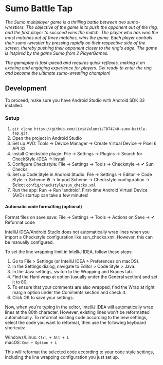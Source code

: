 # Sumo Battle Tap

_The Sumo multiplayer game is a thrilling battle between two sumo-wrestlers. The objective of the game is to push the opponent out of the ring, and the first player to succeed wins the match. The player who has won the most matches out of three matches, wins the game. Each player controls their sumo-wrestler by pressing rapidly on their respective side of the screen, thereby pushing their opponent closer to the ring's edge. The game is inspired by the game Sumo from 2 PlayerGames._

_The gameplay is fast-paced and requires quick reflexes, making it an exciting and engaging experience for players. Get ready to enter the ring and become the ultimate sumo-wrestling champion!_

## Development

To proceed, make sure you have Android Studio with Android SDK 33 installed.

### Setup

1. `git clone https://github.com/LiviaValenti/TDT4240-sumo-battle-tap.git`
2. Open the project in Android Studio
3. Set up AVD: Tools -> Device Manager -> Create Virtual Device -> Pixel 6 API 32
4. Install Checkstyle plugin: File -> Settings -> Plugins -> Search
   for [CheckStyle-IDEA](https://plugins.jetbrains.com/plugin/1065-checkstyle-idea) -> Install
5. Configure Checkstyle: File -> Settings -> Tools -> Checkstyle -> ✔ Sun Checks
6. Set up Code Style in Android Studio: File -> Settings -> Editor -> Code Style -> Scheme ⚙ ->
   Import Scheme -> Checkstyle configuration -> Select `config/checkstyle/sun_checks.xml`
8. Run the app: Run -> Run 'android'. First-time Android Virtual Device (AVD) startup can take a few minutes!

#### Automatic code formatting (optional)

Format files on save save: File -> Settings -> Tools -> Actions on Save -> ✔ Reformat code

IntelliJ IDEA/Android Studio does not automatically wrap lines when you import a Checkstyle configuration like sun_checks.xml. However, this can be manually configured. 

To set the line wrapping limit in IntelliJ IDEA, follow these steps:

1. Go to File > Settings (or IntelliJ IDEA > Preferences on macOS).
2. In the Settings dialog, navigate to Editor > Code Style > Java.
3. In the Java settings, switch to the Wrapping and Braces tab.
4. Find the Hard wrap at option (usually under the General section) and set it to 80. 
5. To ensure that your comments are also wrapped, find the Wrap at right margin option under the Comments section and check it.
6. Click OK to save your settings.

Now, when you're typing in the editor, IntelliJ IDEA will automatically wrap lines at the 80th character. However, existing lines won't be reformatted automatically. To reformat existing code according to the new settings, select the code you want to reformat, then use the following keyboard shortcuts:

Windows/Linux: `Ctrl + Alt + L`  
macOS: `Cmd + Option + L`

This will reformat the selected code according to your code style settings, including the line wrapping configuration you just set up.
